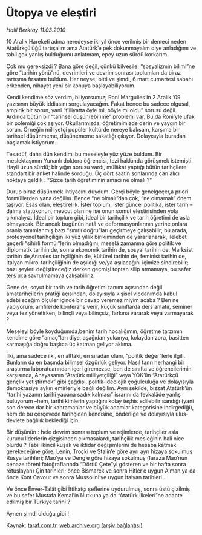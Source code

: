 # Ütopya ve eleştiri

*Halil Berktay 11.03.2010*

<div class="yazi"><p>10 Aralık Hareketi adına neredeyse iki yıl önce verilmiş bir demeci neden Atatürkçülüğü tartışalım ama Atatürk’e pek dokunmayalım diye anladığımı ve tabii çok yanlış bulduğumu anlatmam, epey uzun sürdü korkarım.</p>
<p>Çok mu gereksizdi ? Bana göre değil, çünkü bilvesile, “sosyalizmin bilimi”ne göre “tarihin yönü”nü, devrimleri ve devrim sonrası toplumları da biraz tartışma fırsatını buldum. Her neyse; bitti ve şimdi, 6 mart cumartesi sabahı erkenden, nihayet yeni bir konuya başlayabiliyorum.</p>
<p>Kendi kendime söz verdim, biliyorsunuz; Roni Margulies’in 2 Aralık ’09 yazısının büyük iddiasını sorgulayacağım. Fakat bence bu sadece olgusal, ampirik bir sorun, yani “fiiliyatta öyle mi, böyle mi oldu” sorusu değil. Ardında bütün bir “tarihsel düşün(ebil)me” problemi var. Bu da Roni’yle ufak bir polemiği çok aşıyor. Okullarımızda, öğretimimizde derin ve yaygın bir sorun. Örneğin milliyetçi popüler kültürde nereye baksam, karşıma bir tarihsel düşünmeme, düşünememe sakatlığı çıkıyor. Dolayısıyla buradan başlamak istiyorum.</p>
<p>Tesadüf, daha dün kendimi bu meseleyle yüz yüze buldum. Bir meslektaşımın Yunanlı doktora öğrencisi, tezi hakkında görüşmek istemişti. Hayli uzun sürdü; bir yığın sorusu vardı, mülâkat yaptığı bütün tarihçilere standart bir anket halinde sorduğu. Üç dört saatin sonlarında can alıcı noktaya geldik : “Sizce tarih öğretiminin amacı ne olmalı ?”</p>
<p>Durup biraz düşünmek ihtiyacını duydum. Gerçi böyle genelgeçer,a priori formüllerden yana değilim. Bence “ne olmalı”dan çok, “ne olmamalı” önem taşıyor. Esas olan, eleştirellik. İster toplum, ister güncel politika, ister tarih –daima statükonun, mevcut olan ne ise onun somut eleştirisinden yola çıkmalıyız. İdeal bir toplum gibi, ideal bir tarihçilik ve tarih öğretimi de asla olmayacak. Biz ancak bugünün hatâ ve deformasyonlarının yerine,onlara oranla tanımlanmış bazı “sınırlı doğru”ları geçirmeye çalışabilir; bu arada, profesyonel tarihçiliğin iki yüz yıllık birikiminden de yararlanarak, ilelebet geçerli “sihirli formül”lerin olmadığını, meselâ zamanına göre politik ve diplomatik tarihin de, sonra ekonomik tarihin de, sosyal tarihin de, Marksist tarihin de,Annales tarihçiliğinin de, kültürel tarihin de, feminist tarihin de, İtalyan mikro-tarihçiliğinin de aşıldığı ve/ya aşılacağını içimize sindirebilir; bazı şeyleri değiştireceğiz derken geçmişi toptan silip atmamaya, bu sefer ters uca savrulmamaya çalışabiliriz.</p>
<p>Gene de, soyut bir tarih ve tarih öğretimi tanımı açısından değil amatarihçilerin pratiği açısından, dolayısıyla kişisel vicdanımda kabul edebileceğim ölçüler içinde bir cevap veremez miyim acaba ? Ben ne yapıyorum, amfilerde konferans verir, küçük sınıflarda ders anlatır, seminer veya tez yönetirken, bilinçli veya bilinçsiz, farkına vararak veya varmayarak ?</p>
<p>Meseleyi böyle koyduğumda,benim tarih hocalığımın, öğretme tarzımın kendime göre “amaç”ları diye, aşağıdan yukarıya, kolaydan zora, basitten karmaşığa doğru başlıca üç katman geliyor aklıma.</p>
<p>İlki, ama sadece ilki, en alttaki, en sıradan olanı, “politik değer”lerle ilgili. Bunların da en başında bilimsel özgürlük geliyor. Nasıl tanrı herhangi bir araştırma laboratuarından içeri giremezse, ben de sınıfta ve öğrencilerimin karşısında, Anayasanın “Atatürk milliyetçiliği” veya YÖK’ün “Atatürkçü gençlik yetiştirmek” gibi çağdışı, politik-ideolojik çoğulculuğa ve dolayısıyla demokrasiye aykırı emirleriyle bağlı değilim. Aynı şekilde, bizzat Atatürk’ün “tarihi yazanın tarihi yapana sadık kalması” israrını da fevkalâde yanlış buluyorum –hem, tarihi kimlerin yaptığını kolay teşhis edilebilir sandığı (yani son derece dar bir kahramanlar ve büyük adamlar kategorisine indirgediği), hem de bu çerçevede tarihçiden kendisine, önderliğe ve dolayısıyla ulus-devlete bağlılık beklediği için.</p>
<p>Bir düşünün : hele devrim sonrası toplum ve rejimlerde, tarihçiler asla kurucu liderlerin çizgisinden çıkmasalardı, tarihçilik mesleğinin hali nice olurdu ? Tabii ikincil kuşak ve iktidar değişimlerini de hesaba katmak gerekeceğine göre, Lenin, Troçki ve Stalin’e göre ayrı ayrı hizaya sokulmuş Rusya tarihleri; Mao’ya ve Deng’e göre hizaya sokulmuş (faraza Mao’nun cenaze töreni fotoğraflarında “Dörtlü Çete”yi gösteren ve bir hafta sonra rötuşlayan) Çin tarihleri; önce Bismarck ve sonra Hitler’e uygun Alman ya da önce Kont Cavour ve sonra Mussolini’ye uygun İtalyan tarihleri...</p>
<p>Ve önce Enver-Talât gibi İttihatçı şeflerine uydurulmuş, sonra üstü çizilmiş ve bu sefer Mustafa Kemal’in Nutkuna ya da “Atatürk ilkeleri”ne adapte edilmiş bir Türkiye tarihi ?</p>
<p>Aynen şimdi olduğu gibi !</p>
</div>

Kaynak: [taraf.com.tr](http://www.taraf.com.tr:80/makale/10391.htm), [web.archive.org (arşiv bağlantısı)](http://web.archive.org/web/20100314141719/http://www.taraf.com.tr:80/makale/10391.htm)
